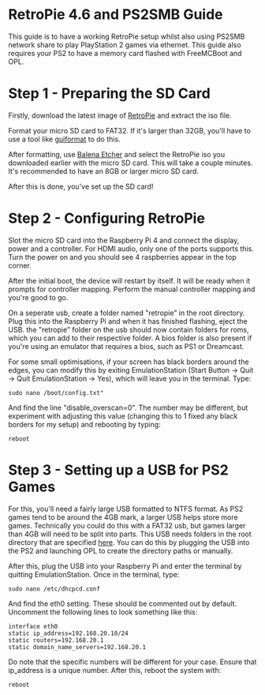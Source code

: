 # RetroPie 4.6 and PS2SMB Guide

This guide is to have a working RetroPie setup whilst also using PS2SMB network 
share to play PlayStation 2 games via ethernet. This guide also requires your 
PS2 to have a memory card flashed with FreeMCBoot and OPL.

# Step 1 - Preparing the SD Card

Firstly, download the latest image of [RetroPie](https://retropie.org.uk/download/) and extract the iso file.

Format your micro SD card to FAT32. If it's larger than 32GB, you'll have to use a tool 
like [guiformat](http://www.ridgecrop.demon.co.uk/index.htm?guiformat.htm) to do this.

After formatting, use [Balena Etcher](https://www.balena.io/etcher/) and select the RetroPie 
iso you downloaded earlier with the micro SD card. This will take a couple minutes. It's recommended 
to have an 8GB or larger micro SD card.

After this is done, you've set up the SD card!

# Step 2 - Configuring RetroPie

Slot the micro SD card into the Raspberry Pi 4 and connect the display, power and a controller.
For HDMI audio, only one of the ports supports this. Turn the power on and you should see 4 raspberries 
appear in the top corner.

After the initial boot, the device will restart by itself. It will be ready when it prompts for controller 
mapping. Perform the manual controller mapping and you're good to go.

On a seperate usb, create a folder named "retropie" in the root directory. Plug this into the 
Raspberry Pi and when it has finished flashing, eject the USB. the "retropie" folder on the usb should now 
contain folders for roms, which you can add to their respective folder. A bios folder is also present if 
you're using an emulator that requires a bios, such as PS1 or Dreamcast.

For some small optimisations, if your screen has black borders around the edges, you can modify this by 
exiting EmulationStation (Start Button -> Quit -> Quit EmulationStation -> Yes), which will leave you in 
the terminal. Type:
```
sudo nano /boot/config.txt"
```
And find the line "disable_overscan=0". The number may be different, but experiment with adjusting this 
value (changing this to 1 fixed any black borders for my setup) and rebooting by typing:
```
reboot
```

# Step 3 - Setting up a USB for PS2 Games

For this, you'll need a fairly large USB formatted to NTFS format. As PS2 games tend to be around the 4GB 
mark, a larger USB helps store more games. Technically you could do this with a FAT32 usb, but games 
larger than 4GB will need to be split into parts. This USB needs folders in the root directory that are 
specified [here](https://bitbucket.org/ShaolinAssassin/open-ps2-loader-0.9.3-documentation-project/wiki/tree-structure). 
You can do this by plugging the USB into the PS2 and launching OPL to create the directory paths or manually. 

After this, plug the USB into your Raspberry Pi and enter the terminal by quitting EmulationStation. Once in the 
terminal, type: 
```
sudo nano /etc/dhcpcd.conf
```
And find the eth0 setting. These should be commented out by default. Uncomment the following lines to look something like this:
```
interface eth0
static ip_address=192.168.20.10/24
static routers=192.168.20.1
static domain_name_servers=192.168.20.1
```
Do note that the specific numbers will be different for your case. Ensure that ip_address is a unique number. After this, 
reboot the system with: 
```
reboot
```
